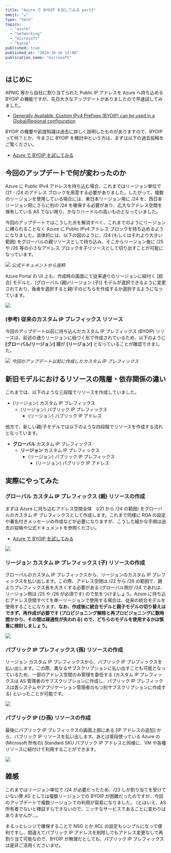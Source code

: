 ```yaml
---
title: "Azure で BYOIP を試してみる part2"
emoji: "☁️"
type: "tech"
topics:
  - "azure"
  - "networking"
  - "microsoft"
  - "byoip"
published: true
published_at: "2024-10-16 12:00"
publication_name: "microsoft"
---
```


## はじめに

APNIC 等から自社に割り当てられた Public IP アドレスを Azure へ持ち込める BYOIP の機能ですが、先日大きなアップデートがありましたので早速試してみました。

* [Generally Available: Custom IPv4 Prefixes (BYOIP) can be used in a Global/Regional configuration](https://azure.microsoft.com/ja-jp/updates/v2/Custom-IPv4-Prefixes-BYOIP-can-be-used-in-a-Global-Regional-configuration)

BYOIP の概要や前提知識は過去に詳しく説明したものがありますので、BYOIP って何？とか、今まさに BYOIP を検討中という方は、まずは以下の過去投稿をご覧ください。

* [Azure で BYOIP を試してみる](https://www.syuheiuda.com/?p=5404)

## 今回のアップデートで何が変わったのか

Azure に Public IPv4 アドレスを持ち込む場合、これまではリージョン単位で /21 - /24 のアドレス ブロックを用意する必要がありました。したがって、複数のリージョンを使用している場合には、東日本リージョン用に /24 を、西日本リージョン用にさらに別の /24 を確保する必要があり、広大なアドレス空間を保有している AS でない限り、かなりハードルの高いものとなっていました。

今回のアップデートではこうした点を解消すべく、これまでのようにリージョンに縛られることなく Azure に Public IPv4 アドレス ブロックを持ち込めるようになりました。具体的には、以下の図のように、/24 (もしくはそれより大きい範囲) をグローバルの親リソースとして持ち込み、そこからリージョン毎に /25 や /26 等の小さなアドレス ブロックを子リソースとして切り出すことが可能になっています。

![](/images/byoip-update-202410/1.png)
*公式ドキュメントから抜粋*

Azure Portal の UI 上も、作成時の画面にて従来通りのリージョンに紐付く [統合] モデルと、[グローバル (親)/リージョン (子)] モデルが選択できるように変更されており、後者を選択すると親/子のどちらを作成するか選択するようになっています。

![](/images/byoip-update-202410/2.png)

### (参考) 従来のカスタム IP プレフィックス リソース

今回のアップデート以前に持ち込んだカスタム IP プレフィックス (BYOIP) リソースは、前述の通りリージョンに紐づく形で作成されているため、以下のように **[グローバル/リージョン]** 欄が **[リージョン]** となっていることが確認できました。

![](/images/byoip-update-202410/3.png)
*今回のアップデート以前に作成したカスタム IP プレフィックス*

## 新旧モデルにおけるリソースの階層・依存関係の違い

これまでは、以下のような三段階でリソースを作成していました。

- (リージョン) カスタム IP プレフィックス
  - (リージョン) パブリック IP プレフィックス
    -  (リージョン) パブリック IP アドレス

他方で、新しい親/子モデルでは以下のような四段階でリソースを作成する流れとなっています。

- **グローバル** カスタム IP プレフィックス
  - **リージョン** カスタム IP プレフィックス
    - (リージョン) パブリック IP プレフィックス
      -  (リージョン) パブリック IP アドレス

## 実際にやってみた

### グローバル カスタム IP プレフィックス (親) リソースの作成

まずは Azure に持ち込むアドレス空間全体　(/21 から /24 の範囲) をグローバルのカスタム IP プレフィックスとして作成します。これまで同様に ROA の設定や署名付きメッセージの作成などが必要になりますが、こうした細かな手順は過去の投稿や公式ドキュメントを参照ください。

* [Azure で BYOIP を試してみる](https://www.syuheiuda.com/?p=5404)

![](/images/byoip-update-202410/4.png)

### リージョン カスタム IP プレフィックス (子) リソースの作成

グローバルのカスタム IP プレフィックスから、リージョンのカスタム IP プレフィックスを払い出します。この際、アドレス空間は /22 から /26 の範囲で、親よりプレフィックス長を大きくする必要がある (グローバル側が /24 であれば、リージョン側は /25 や /26 が必須です) ので気をつけましょう。Azure に持ち込むアドレス空間すべてを単一リージョンで使用する場合は、従来の統合モデルを使用することになります。**なお、作成後に統合モデルと親子モデルの切り替えはできず、再作成が必要です (プロビジョニング解除と再プロビジョニングに数時間かかり、その間は疎通性が失われる) ので、どちらのモデルを使用するかは慎重に検討しましょう。**

![](/images/byoip-update-202410/5.png)

### パブリック IP プレフィックス (孫) リソースの作成

リージョン カスタム IP プレフィックスから、パブリック IP プレフィックスを払い出します。この際、異なるサブスクリプションに払い出すことも可能となっているため、一部のアドレス空間のみ管理を委任する (カスタム IP プレフィックスは AS 管理者のサブスクリプションに作成し、パブリック IP プレフィックスは各システムやアプリケーション管理者のもつ別サブスクリプションに作成する) といったことが可能です。

![](/images/byoip-update-202410/6.png)

### パブリック IP (ひ孫) リソースの作成

最後にパブリック IP プレフィックスの画面上部にある [IP アドレスの追加] から、パブリック IP リソースを払い出します。あとは普段使っている Azure の (Microsoft 所有の) Standard SKU パブリック IP アドレスと同様に、VM や各種リソースに紐付けて利用することができます。

![](/images/byoip-update-202410/7.png)

## 雑感

これまではリージョン単位で /24 が必要だったため、/23 しか割り当てを受けていない弊 AS としては複数リージョンでの BYOIP が困難だったのですが、今回のアップデートで複数リージョンでの利用が容易になりました。 (とはいえ、AS 所有者でないと検証すらできないので、ニッチなサービスであることに変わりはありませんが…。

まるっとレンジで確保することで NSG とか ACL の設定もシンプルになって便利ですし、間違えてパブリック IP アドレスを削除してもアドレス変更なしで再割り当て可能なので、BYOIP が無理だとしても、パブリック IP プレフィックスは是非ご活用くださいませ。